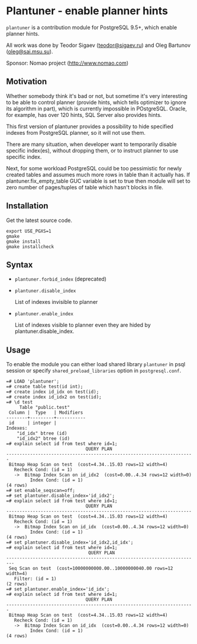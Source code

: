 # Plantuner - enable planner hints

   `plantuner` is a contribution module for PostgreSQL 9.5+, which
   enable planner hints.

   All work was done by Teodor Sigaev (teodor@sigaev.ru) and Oleg Bartunov
   (oleg@sai.msu.su).

   Sponsor: Nomao project (http://www.nomao.com)

## Motivation

Whether somebody think it's bad or not, but sometime it's very
interesting to be able to control planner (provide hints, which tells
optimizer to ignore its algorithm in part), which is currently
impossible in POstgreSQL. Oracle, for example, has over 120 hints, SQL
Server also provides hints.

This first version of plantuner provides a possibility to hide
specified indexes from PostgreSQL planner, so it will not use them.

There are many situation, when developer want to temporarily disable
specific index(es), without dropping them, or to instruct planner to
use specific index.

Next, for some workload PostgreSQL could be too pessimistic for
newly created tables and assumes much more rows in table than
it actually has. If plantuner.fix_empty_table GUC variable is set
to true then module will set to zero number of pages/tuples of
table which hasn't blocks in file.

## Installation

Get the latest source code.

	export USE_PGXS=1
	gmake
	gmake install
	gmake installcheck

## Syntax

* `plantuner.forbid_index` (deprecated)
* `plantuner.disable_index`
	
	List of indexes invisible to planner
* `plantuner.enable_index`
	
	List of indexes visible to planner even they are hided by plantuner.disable_index. 

## Usage

To enable the module you can either load shared library `plantuner` in
psql session or specify `shared_preload_libraries` option in
`postgresql.conf`.
   
```
=# LOAD 'plantuner';
=# create table test(id int);
=# create index id_idx on test(id);
=# create index id_idx2 on test(id);
=# \d test
     Table "public.test"
 Column |  Type   | Modifiers
--------+---------+-----------
 id     | integer |
Indexes:
    "id_idx" btree (id)
    "id_idx2" btree (id)
=# explain select id from test where id=1;
                              QUERY PLAN
-----------------------------------------------------------------------
 Bitmap Heap Scan on test  (cost=4.34..15.03 rows=12 width=4)
   Recheck Cond: (id = 1)
   ->  Bitmap Index Scan on id_idx2  (cost=0.00..4.34 rows=12 width=0)
         Index Cond: (id = 1)
(4 rows)
=# set enable_seqscan=off;
=# set plantuner.disable_index='id_idx2';
=# explain select id from test where id=1;
                              QUERY PLAN
----------------------------------------------------------------------
 Bitmap Heap Scan on test  (cost=4.34..15.03 rows=12 width=4)
   Recheck Cond: (id = 1)
   ->  Bitmap Index Scan on id_idx  (cost=0.00..4.34 rows=12 width=0)
         Index Cond: (id = 1)
(4 rows)
=# set plantuner.disable_index='id_idx2,id_idx';
=# explain select id from test where id=1;
                               QUERY PLAN
-------------------------------------------------------------------------
 Seq Scan on test  (cost=10000000000.00..10000000040.00 rows=12 width=4)
   Filter: (id = 1)
(2 rows)
=# set plantuner.enable_index='id_idx';
=# explain select id from test where id=1;
                              QUERY PLAN
-----------------------------------------------------------------------
 Bitmap Heap Scan on test  (cost=4.34..15.03 rows=12 width=4)
   Recheck Cond: (id = 1)
   ->  Bitmap Index Scan on id_idx  (cost=0.00..4.34 rows=12 width=0)
         Index Cond: (id = 1)
(4 rows)
```

